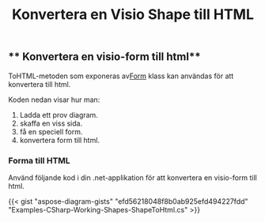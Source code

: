 ﻿---
title: Konvertera en Visio Shape till HTML
type: docs
weight: 10
url: /sv/net/convert-a-visio-shape-to-html/
description: Det här avsnittet förklarar hur man konverterar en visio-form till html med Aspose.Diagram.
---
## ** Konvertera en visio-form till html**
 ToHTML-metoden som exponeras av[Form](http://www.aspose.com/api/net/diagram/aspose.diagram/shape) klass kan användas för att konvertera till html.

Koden nedan visar hur man:

1. Ladda ett prov diagram.
1. skaffa en viss sida.
1. få en speciell form.
1. konvertera form till html.
### **Forma till HTML**
Använd följande kod i din .net-applikation för att konvertera en visio-form till html.

{{< gist "aspose-diagram-gists" "efd56218048f8b0ab925efd494227fdd" "Examples-CSharp-Working-Shapes-ShapeToHtml.cs" >}}

